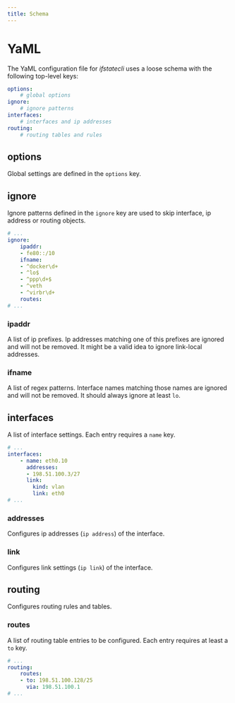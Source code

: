 ```yaml
---
title: Schema
---
```


# YaML

The YaML configuration file for *ifstatecli* uses a loose schema with the following top-level keys:

```yaml
options:
    # global options
ignore:
    # ignore patterns
interfaces:
    # interfaces and ip addresses
routing:
    # routing tables and rules
```

## options

Global settings are defined in the `options` key.


## ignore

Ignore patterns defined in the `ignore` key are used to skip interface, ip address or routing objects.

```yaml
# ...
ignore:
    ipaddr:
    - fe80::/10
    ifname:
    - ^docker\d+
    - ^lo$
    - ^ppp\d+$
    - ^veth
    - ^virbr\d+
    routes:
# ...
```
### ipaddr

A list of ip prefixes. Ip addresses matching one of this prefixes are ignored and will not be removed. It might be a valid idea to ignore link-local addresses.

### ifname

A list of regex patterns. Interface names matching those names are ignored and will not be removed. It should always ignore at least `lo`.


## interfaces

A list of interface settings. Each entry requires a `name` key.

```yaml
# ...
interfaces:
    - name: eth0.10
      addresses:
      - 198.51.100.3/27
      link:
        kind: vlan
        link: eth0
# ...
```

### addresses

Configures ip addresses (`ip address`) of the interface.

### link

Configures link settings (`ip link`) of the interface.


## routing

Configures routing rules and tables.

### routes

A list of routing table entries to be configured. Each entry requires at least a `to` key.

```yaml
# ...
routing:
    routes:
    - to: 198.51.100.128/25
      via: 198.51.100.1
# ...
```
